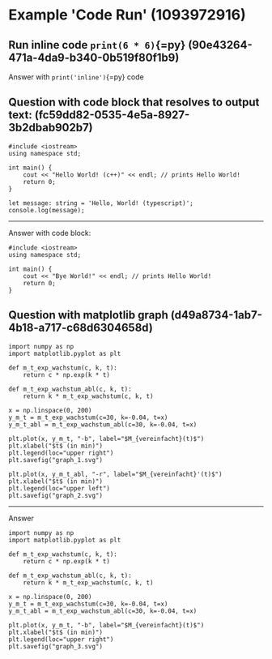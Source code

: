 # Example 'Code Run' (1093972916)

## Run inline code `print(6 * 6)`{=py} (90e43264-471a-4da9-b340-0b519f80f1b9)

Answer with `print('inline')`{=py} code

## Question with code block that resolves to output text: (fc59dd82-0535-4e5a-8927-3b2dbab902b7)

```{=cpp}
#include <iostream>
using namespace std;

int main() {
	cout << "Hello World! (c++)" << endl; // prints Hello World!
	return 0;
}
```

```{=ts}
let message: string = 'Hello, World! (typescript)';
console.log(message);
```

---

Answer with code block:

```{=cpp}
#include <iostream>
using namespace std;

int main() {
	cout << "Bye World!" << endl; // prints Hello World!
	return 0;
}
```

## Question with matplotlib graph (d49a8734-1ab7-4b18-a717-c68d6304658d)

```{=py}
import numpy as np
import matplotlib.pyplot as plt

def m_t_exp_wachstum(c, k, t):
    return c * np.exp(k * t)

def m_t_exp_wachstum_abl(c, k, t):
    return k * m_t_exp_wachstum(c, k, t)

x = np.linspace(0, 200)
y_m_t = m_t_exp_wachstum(c=30, k=-0.04, t=x)
y_m_t_abl = m_t_exp_wachstum_abl(c=30, k=-0.04, t=x)

plt.plot(x, y_m_t, "-b", label="$M_{vereinfacht}(t)$")
plt.xlabel("$t$ (in min)")
plt.legend(loc="upper right")
plt.savefig("graph_1.svg")

plt.plot(x, y_m_t_abl, "-r", label="$M_{vereinfacht}'(t)$")
plt.xlabel("$t$ (in min)")
plt.legend(loc="upper left")
plt.savefig("graph_2.svg")
```

---

Answer

```{=py}
import numpy as np
import matplotlib.pyplot as plt

def m_t_exp_wachstum(c, k, t):
    return c * np.exp(k * t)

def m_t_exp_wachstum_abl(c, k, t):
    return k * m_t_exp_wachstum(c, k, t)

x = np.linspace(0, 200)
y_m_t = m_t_exp_wachstum(c=30, k=-0.04, t=x)
y_m_t_abl = m_t_exp_wachstum_abl(c=30, k=-0.04, t=x)

plt.plot(x, y_m_t, "-b", label="$M_{vereinfacht}(t)$")
plt.xlabel("$t$ (in min)")
plt.legend(loc="upper right")
plt.savefig("graph_3.svg")
```

